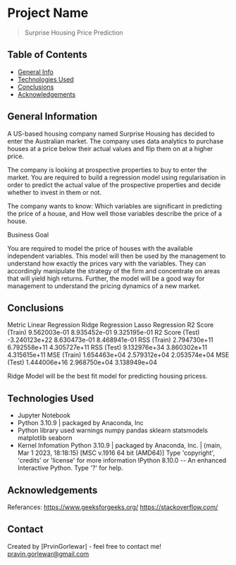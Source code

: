 # Project Name
> Surprise Housing Price Prediction



## Table of Contents
* [General Info](#general-information)
* [Technologies Used](#technologies-used)
* [Conclusions](#conclusions)
* [Acknowledgements](#acknowledgements)

<!-- You can include any other section that is pertinent to your problem -->

## General Information
A US-based housing company named Surprise Housing has decided to enter the Australian market. The company uses data analytics to purchase houses at a price below their actual values and flip them on at a higher price. 

The company is looking at prospective properties to buy to enter the market. You are required to build a regression model using regularisation in order to predict the actual value of the prospective properties and decide whether to invest in them or not.
 
The company wants to know:
Which variables are significant in predicting the price of a house, and
How well those variables describe the price of a house.

Business Goal 

 You are required to model the price of houses with the available independent variables. This model will then be used by the management to understand how exactly the prices vary with the variables. They can accordingly manipulate the strategy of the firm and concentrate on areas that will yield high returns. Further, the model will be a good way for management to understand the pricing dynamics of a new market.


<!-- You don't have to answer all the questions - just the ones relevant to your project. -->

## Conclusions
Metric	            Linear Regression	Ridge Regression	Lasso Regression
R2 Score (Train)	9.562003e-01	    8.935452e-01	    9.325195e-01
R2 Score (Test)	    -3.240123e+22	    8.630473e-01	    8.468941e-01
RSS (Train)	        2.794730e+11	    6.792558e+11	    4.305727e+11
RSS (Test)	        9.132976e+34	    3.860302e+11	    4.315615e+11
MSE (Train)	        1.654463e+04	    2.579312e+04	    2.053574e+04
MSE (Test)	        1.444006e+16	    2.968750e+04	    3.138949e+04


 Ridge Model will be the best fit model for predicting housing pricess. 

<!-- You don't have to answer all the questions - just the ones relevant to your project. -->


## Technologies Used
- Jupyter Notebook
- Python 3.10.9 | packaged by Anaconda, Inc
- Python library used
    warnings
    numpy
    pandas
    sklearn
    statsmodels
    matplotlib
    seaborn
- Kernel Infomation
Python 3.10.9 | packaged by Anaconda, Inc. | (main, Mar  1 2023, 18:18:15) [MSC v.1916 64 bit (AMD64)]
Type 'copyright', 'credits' or 'license' for more information
IPython 8.10.0 -- An enhanced Interactive Python. Type '?' for help. 


<!-- As the libraries versions keep on changing, it is recommended to mention the version of library used in this project -->

## Acknowledgements
Referances:
https://www.geeksforgeeks.org/
https://stackoverflow.com/



## Contact
Created by [PrvinGorlewar] - feel free to contact me! pravin.gorlewar@gmail.com


<!-- Optional -->
<!-- ## License -->
<!-- This project is open source and available under the [... License](). -->

<!-- You don't have to include all sections - just the one's relevant to your project -->